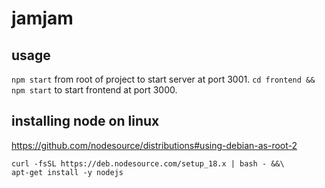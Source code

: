 # jamjam

## usage

`npm start` from root of project to start server at port 3001.
`cd frontend && npm start` to start frontend at port 3000.

## installing node on linux

https://github.com/nodesource/distributions#using-debian-as-root-2
```
curl -fsSL https://deb.nodesource.com/setup_18.x | bash - &&\
apt-get install -y nodejs
```